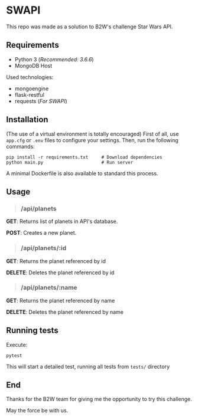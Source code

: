 # SWAPI

This repo was made as a solution to B2W's challenge Star Wars API.

## Requirements

- Python 3 (*Recommended: 3.6.6*)
- MongoDB Host

Used technologies:

* mongoengine
* flask-restful
* requests (*For SWAPI*)

## Installation

(The use of a virtual environment is totally encouraged)
First of all, use `app.cfg` or `.env` files to configure your settings.
Then, run the following commands:

```
pip install -r requirements.txt     # Download dependencies
python main.py                      # Run server
```

A minimal Dockerfile is also available to standard this process.

## Usage

> ### /api/planets
**GET**: Returns list of planets in API's database.

**POST**: Creates a new planet.

> ### /api/planets/:id
 **GET**: Returns the planet referenced by id

 **DELETE**: Deletes the planet referenced by id

 > ### /api/planets/:name
 **GET**: Returns the planet referenced by name

 **DELETE**: Deletes the planet referenced by name

## Running tests

Execute:

```
pytest
```

This will start a detailed test, running all tests from `tests/` directory

## End

Thanks for the B2W team for giving me the opportunity to try this challenge.

May the force be with us.